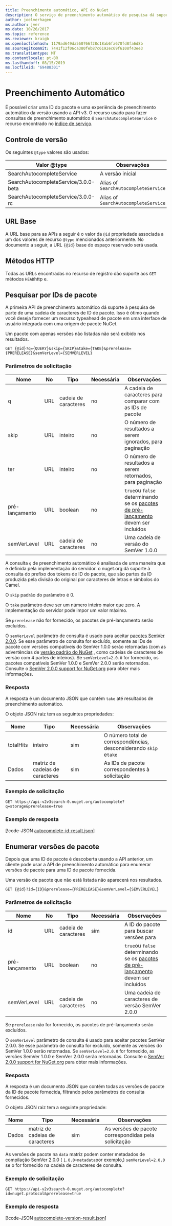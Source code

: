 ```yaml
---
title: Preenchimento automático, API do NuGet
description: O serviço de preenchimento automático de pesquisa dá suporte à descoberta interativa de IDs e versões de pacote.
author: joelverhagen
ms.author: jver
ms.date: 10/26/2017
ms.topic: reference
ms.reviewer: kraigb
ms.openlocfilehash: 1179ad649da560766f28c18ab6fa670fd8fa6d8b
ms.sourcegitcommit: 7441f12f06ca380feb87c6192ec69f6108f43ee3
ms.translationtype: MT
ms.contentlocale: pt-BR
ms.lasthandoff: 08/15/2019
ms.locfileid: "69488301"
---
```

# <a name="autocomplete"></a>Preenchimento Automático

É possível criar uma ID do pacote e uma experiência de preenchimento automático da versão usando a API v3. O recurso usado para fazer consultas de preenchimento automático é `SearchAutocompleteService` o recurso encontrado no [índice de serviço](service-index.md).

## <a name="versioning"></a>Controle de versão

Os seguintes `@type` valores são usados:

Valor @type                          | Observações
------------------------------------ | -----
SearchAutocompleteService            | A versão inicial
SearchAutocompleteService/3.0.0-beta | Alias of `SearchAutocompleteService`
SearchAutocompleteService/3.0.0-rc   | Alias of `SearchAutocompleteService`

## <a name="base-url"></a>URL Base

A URL base para as APIs a seguir é o valor da `@id` propriedade associada a um dos valores de recurso `@type` mencionados anteriormente. No documento a seguir, a URL `{@id}` base do espaço reservado será usada.

## <a name="http-methods"></a>Métodos HTTP

Todas as URLs encontradas no recurso de registro dão suporte aos `GET` métodos `HEAD`http e.

## <a name="search-for-package-ids"></a>Pesquisar por IDs de pacote

A primeira API de preenchimento automático dá suporte à pesquisa de parte de uma cadeia de caracteres de ID de pacote. Isso é ótimo quando você deseja fornecer um recurso typeahead de pacote em uma interface de usuário integrada com uma origem de pacote NuGet.

Um pacote com apenas versões não listadas não será exibido nos resultados.

    GET {@id}?q={QUERY}&skip={SKIP}&take={TAKE}&prerelease={PRERELEASE}&semVerLevel={SEMVERLEVEL}

### <a name="request-parameters"></a>Parâmetros de solicitação

Nome        | No     | Tipo    | Necessária | Observações
----------- | ------ | ------- | -------- | -----
q           | URL    | cadeia de caracteres  | no       | A cadeia de caracteres para comparar com as IDs de pacote
skip        | URL    | inteiro | no       | O número de resultados a serem ignorados, para paginação
ter        | URL    | inteiro | no       | O número de resultados a serem retornados, para paginação
pré-lançamento  | URL    | boolean | no       | `true`ou `false` determinando se os [pacotes de pré-lançamento](../create-packages/prerelease-packages.md) devem ser incluídos
semVerLevel | URL    | cadeia de caracteres  | no       | Uma cadeia de versão do SemVer 1.0.0 

A consulta `q` de preenchimento automático é analisada de uma maneira que é definida pela implementação do servidor. o nuget.org dá suporte à consulta do prefixo dos tokens de ID do pacote, que são partes da ID produzida pela divisão do original por caracteres de letras e símbolos do Camel.

O `skip` padrão do parâmetro é 0.

O `take` parâmetro deve ser um número inteiro maior que zero. A implementação do servidor pode impor um valor máximo.

Se `prerelease` não for fornecido, os pacotes de pré-lançamento serão excluídos.

O `semVerLevel` parâmetro de consulta é usado para aceitar [pacotes SemVer 2.0.0](https://github.com/NuGet/Home/wiki/SemVer2-support-for-nuget.org-%28server-side%29#identifying-semver-v200-packages).
Se esse parâmetro de consulta for excluído, somente as IDs de pacote com versões compatíveis do SemVer 1.0.0 serão retornadas (com as advertências de [versão padrão do NuGet](../concepts/package-versioning.md) , como cadeias de caracteres de versão com 4 partes de inteiros).
Se `semVerLevel=2.0.0` for fornecido, os pacotes compatíveis SemVer 1.0.0 e SemVer 2.0.0 serão retornados. Consulte o [SemVer 2.0.0 support for NuGet.org](https://github.com/NuGet/Home/wiki/SemVer2-support-for-nuget.org-%28server-side%29) para obter mais informações.

### <a name="response"></a>Resposta

A resposta é um documento JSON que contém `take` até resultados de preenchimento automático.

O objeto JSON raiz tem as seguintes propriedades:

Nome      | Tipo             | Necessária | Observações
--------- | ---------------- | -------- | -----
totalHits | inteiro          | sim      | O número total de correspondências, desconsiderando `skip` e`take`
Dados      | matriz de cadeias de caracteres | sim      | As IDs de pacote correspondentes à solicitação

### <a name="sample-request"></a>Exemplo de solicitação

    GET https://api-v2v3search-0.nuget.org/autocomplete?q=storage&prerelease=true

### <a name="sample-response"></a>Exemplo de resposta

[!code-JSON [autocomplete-id-result.json](./_data/autocomplete-id-result.json)]

## <a name="enumerate-package-versions"></a>Enumerar versões de pacote

Depois que uma ID de pacote é descoberta usando a API anterior, um cliente pode usar a API de preenchimento automático para enumerar versões de pacote para uma ID de pacote fornecida.

Uma versão de pacote que não está listada não aparecerá nos resultados.

    GET {@id}?id={ID}&prerelease={PRERELEASE}&semVerLevel={SEMVERLEVEL}

### <a name="request-parameters"></a>Parâmetros de solicitação

Nome        | No     | Tipo    | Necessária | Observações
----------- | ------ | ------- | -------- | -----
id          | URL    | cadeia de caracteres  | sim      | A ID do pacote para buscar versões para
pré-lançamento  | URL    | boolean | no       | `true`ou `false` determinando se os [pacotes de pré-lançamento](../create-packages/prerelease-packages.md) devem ser incluídos
semVerLevel | URL    | cadeia de caracteres  | no       | Uma cadeia de caracteres de versão SemVer 2.0.0 

Se `prerelease` não for fornecido, os pacotes de pré-lançamento serão excluídos.

O `semVerLevel` parâmetro de consulta é usado para aceitar pacotes SemVer 2.0.0. Se esse parâmetro de consulta for excluído, somente as versões do SemVer 1.0.0 serão retornadas. Se `semVerLevel=2.0.0` for fornecido, as versões SemVer 1.0.0 e SemVer 2.0.0 serão retornadas. Consulte o [SemVer 2.0.0 support for NuGet.org](https://github.com/NuGet/Home/wiki/SemVer2-support-for-nuget.org-%28server-side%29) para obter mais informações.

### <a name="response"></a>Resposta

A resposta é um documento JSON que contém todas as versões de pacote da ID de pacote fornecida, filtrando pelos parâmetros de consulta fornecidos.

O objeto JSON raiz tem a seguinte propriedade:

Nome      | Tipo             | Necessária | Observações
--------- | ---------------- | -------- | -----
Dados      | matriz de cadeias de caracteres | sim      | As versões de pacote correspondidas pela solicitação

As versões de pacote na `data` matriz podem conter metadados de compilação SemVer 2.0.0 ( `1.0.0+metadata`por exemplo,) `semVerLevel=2.0.0` se o for fornecido na cadeia de caracteres de consulta.

### <a name="sample-request"></a>Exemplo de solicitação

    GET https://api-v2v3search-0.nuget.org/autocomplete?id=nuget.protocol&prerelease=true

### <a name="sample-response"></a>Exemplo de resposta

[!code-JSON [autocomplete-version-result.json](./_data/autocomplete-version-result.json)]
